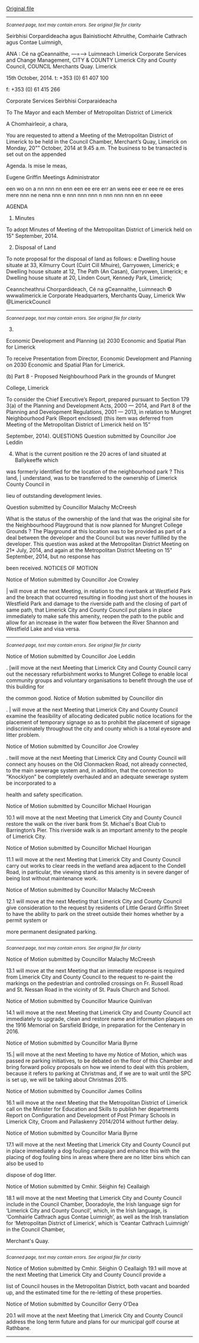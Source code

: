 [Original file](https://www.limerick.ie/sites/default/files/media/documents/2017-07/agenda_-_meeting_of_metropolitan_district_-_20th_october_2014.pdf)

---
*<small>Scanned page, text may contain errors. See original file for clarity</small>*  

Seirbhisi Corpardideacha agus Bainistiocht Athruithe,
Comhairle Cathrach agus Contae Luimnigh,

ANA : Cé na gCeannaithe,
—=—-> Luimneach
Limerick Corporate Services and Change Management,
CITY & COUNTY Limerick City and County Council,
COUNCIL Merchants Quay.
Limerick

15th October, 2014. t: +353 (0) 61 407 100

f: +353 (0) 61 415 266

Corporate Services
Seirbhisi Corparaideacha

To The Mayor and each Member of Metropolitan District of Limerick

A Chomhairleoir, a chara,

You are requested to attend a Meeting of the Metropolitan District of Limerick to be
held in the Council Chamber, Merchant’s Quay, Limerick on Monday, 20"" October,
2014 at 9.45 a.m. The business to be transacted is set out on the appended

Agenda.
Is mise le meas,

Eugene Griffin
Meetings Administrator

een wo on a nn nnn nn enn een ee ere err an wens eee er eee re ee eres mere nnn ne nena nnn e nnn nnn nnn n nnn nnn nnn en nn eeee

AGENDA
1. Minutes

To adopt Minutes of Meeting of the Metropolitan District of Limerick held on 15"
September, 2014.

2. Disposal of Land

To note proposal for the disposal of land as follows:
e Dwelling house situate at 33, Kilmurry Court (Cuirt Cill Mhuire), Garryowen,
Limerick;
e Dwelling house situate at 12, The Path (An Casan), Garryowen, Limerick;
e Dwelling house situate at 20, Linden Court, Kennedy Park, Limerick;

Ceanncheathrui Chorpardideach, Cé na gCeannaithe, Luimneach © wwwalimerick.ie
Corporate Headquarters, Merchants Quay, Limerick Ww @LimerickCouncil


---
*<small>Scanned page, text may contain errors. See original file for clarity</small>*  

3.

Economic Development and Planning
(a) 2030 Economic and Spatial Plan for Limerick

To receive Presentation from Director, Economic Development and
Planning on 2030 Economic and Spatial Plan for Limerick.

(b) Part 8 - Proposed Neighbourhood Park in the grounds of Mungret

College, Limerick

To consider the Chief Executive’s Report, prepared pursuant to Section
179 3(a) of the Planning and Development Acts, 2000 — 2014, and Part 8
of the Planning and Development Regulations, 2001 — 2013, in relation to
Mungret Neighbourhood Park (Report enclosed) (this item was deferred
from Meeting of the Metropolitan District of Limerick held on 15”

September, 2014).
QUESTIONS
Question submitted by Councillor Joe Leddin

4. What is the current position re the 20 acres of land situated at Ballykeeffe which

was formerly identified for the location of the neighbourhood park ? This land, |
understand, was to be transferred to the ownership of Limerick County Council in

lieu of outstanding development levies.

Question submitted by Councillor Malachy McCreesh

What is the status of the ownership of the land that was the original site for the
Neighbourhood Playground that is now planned for Mungret College Grounds ?
The Playground at this location was to be provided as part of a deal between the
developer and the Council but was never fulfilled by the developer. This question
was asked at the Metropolitan District Meeting on 21* July, 2014, and again at
the Metropolitan District Meeting on 15" September, 2014, but no response has

been received.
NOTICES OF MOTION

Notice of Motion submitted by Councillor Joe Crowley

| will move at the next Meeting, in relation to the riverbank at Westfield Park and
the breach that occurred resulting in flooding just short of the houses in Westfield
Park and damage to the riverside path and the closing of part of same path, that
Limerick City and County Council put plans in place immediately to make safe
this amenity, reopen the path to the public and allow for an increase in the water
flow between the River Shannon and Westfield Lake and visa versa.


---
*<small>Scanned page, text may contain errors. See original file for clarity</small>*  

Notice of Motion submitted by Councillor Joe Leddin

. [will move at the next Meeting that Limerick City and County Council carry out
the necessary refurbishment works to Mungret College to enable local community
groups and voluntary organisations to benefit through the use of this building for

the common good.
Notice of Motion submitted by Councillor din

. | will move at the next Meeting that Limerick City and County Council examine
the feasibility of allocating dedicated public notice locations for the placement of
temporary signage so as to prohibit the placement of signage indiscriminately
throughout the city and county which is a total eyesore and litter problem.

Notice of Motion submitted by Councillor Joe Crowley

. twill move at the next Meeting that Limerick City and County Council will connect
any houses on the Old Clonmacken Road, not already connected, to the main
sewerage system and, in addition, that the connection to “Knocklyon” be
completely overhauled and an adequate sewerage system be incorporated to a

health and safety specification.

Notice of Motion submitted by Councillor Michael Hourigan

10.1 will move at the next Meeting that Limerick City and County Council restore the
walk on the river bank from St. Michael's Boat Club to Barrington’s Pier. This
riverside walk is an important amenity to the people of Limerick City.

Notice of Motion submitted by Councillor Michael Hourigan

11.1 will move at the next Meeting that Limerick City and County Council carry out
works to clear reeds in the wetland area adjacent to the Condell Road, in
particular, the viewing stand as this amenity is in severe danger of being lost
without maintenance work.

Notice of Motion submitted by Councillor Malachy McCreesh

12.1 will move at the next Meeting that Limerick City and County Council give
consideration to the request by residents of Little Gerard Griffin Street to have the
ability to park on the street outside their homes whether by a permit system or

more permanent designated parking.


---
*<small>Scanned page, text may contain errors. See original file for clarity</small>*  

Notice of Motion submitted by Councillor Malachy McCreesh

13.1 will move at the next Meeting that an immediate response is required from
Limerick City and County Council to the request to re-paint the markings on the
pedestrian and controlled crossings on Fr. Russell Road and St. Nessan Road in
the vicinity of St. Pauls Church and School.

Notice of Motion submitted by Councillor Maurice Quinlivan

14.1 will move at the next Meeting that Limerick City and County Council act
immediately to upgrade, clean and restore name and information plaques on the
1916 Memorial on Sarsfield Bridge, in preparation for the Centenary in 2016.

Notice of Motion submitted by Councillor Maria Byrne

15.| will move at the next Meeting to have my Notice of Motion, which was passed re
parking initiatives, to be debated on the floor of this Chamber and bring forward
policy proposals on how we intend to deal with this problem, because it refers to
parking at Christmas and, if we are to wait until the SPC is set up, we will be
talking about Christmas 2015.

Notice of Motion submitted by Councillor James Collins

16.1 will move at the next Meeting that the Metropolitan District of Limerick call on
the Minister for Education and Skills to publish her departments Report on
Configuration and Development of Post Primary Schools in Limerick City, Croom
and Pallaskenry 2014/2014 without further delay.

Notice of Motion submitted by Councillor Maria Byrne

17.1 will move at the next Meeting that Limerick City and County Council put in place
immediately a dog fouling campaign and enhance this with the placing of dog
fouling bins in areas where there are no litter bins which can also be used to

dispose of dog litter.

Notice of Motion submitted by Cmhir. Séighin fe} Ceallaigh

18.1 will move at the next Meeting that Limerick City and County Council include in
the Council Chamber, Dooradoyle, the Irish language sign for ‘Limerick City and
County Council’, which, in the Irish language, is ‘Comhairle Cathrach agus
Contae Luimnigh’, as well as the Irish translation for ‘Metropolitan District of
Limerick’, which is ‘Ceantar Cathrach Luimnigh’ in the Council Chamber,

Merchant's Quay.


---
*<small>Scanned page, text may contain errors. See original file for clarity</small>*  

Notice of Motion submitted by Cmhir. Séighin O Ceallaigh
19.1 will move at the next Meeting that Limerick City and County Council provide a

list of Council houses in the Metropolitan District, both vacant and boarded up,
and the estimated time for the re-letting of these properties.

Notice of Motion submitted by Councillor Gerry O’Dea

20.1 will move at the next Meeting that Limerick City and County Council address the
long term future and plans for our municipal golf course at Rathbane.


---
